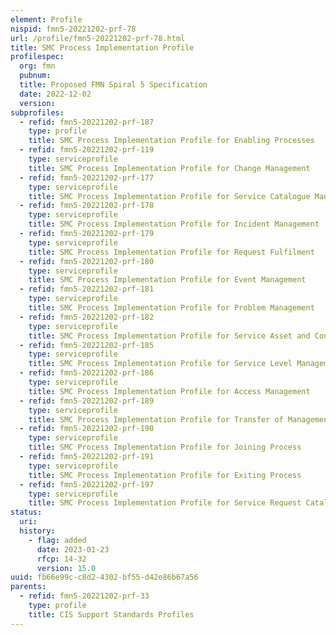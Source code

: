 ```yaml
---
element: Profile
nispid: fmn5-20221202-prf-78
url: /profile/fmn5-20221202-prf-78.html
title: SMC Process Implementation Profile
profilespec:
  org: fmn
  pubnum: 
  title: Proposed FMN Spiral 5 Specification
  date: 2022-12-02
  version: 
subprofiles:
  - refid: fmn5-20221202-prf-187
    type: profile
    title: SMC Process Implementation Profile for Enabling Processes
  - refid: fmn5-20221202-prf-119
    type: serviceprofile
    title: SMC Process Implementation Profile for Change Management
  - refid: fmn5-20221202-prf-177
    type: serviceprofile
    title: SMC Process Implementation Profile for Service Catalogue Management
  - refid: fmn5-20221202-prf-178
    type: serviceprofile
    title: SMC Process Implementation Profile for Incident Management
  - refid: fmn5-20221202-prf-179
    type: serviceprofile
    title: SMC Process Implementation Profile for Request Fulfilment
  - refid: fmn5-20221202-prf-180
    type: serviceprofile
    title: SMC Process Implementation Profile for Event Management
  - refid: fmn5-20221202-prf-181
    type: serviceprofile
    title: SMC Process Implementation Profile for Problem Management
  - refid: fmn5-20221202-prf-182
    type: serviceprofile
    title: SMC Process Implementation Profile for Service Asset and Configuration Management
  - refid: fmn5-20221202-prf-185
    type: serviceprofile
    title: SMC Process Implementation Profile for Service Level Management
  - refid: fmn5-20221202-prf-186
    type: serviceprofile
    title: SMC Process Implementation Profile for Access Management
  - refid: fmn5-20221202-prf-189
    type: serviceprofile
    title: SMC Process Implementation Profile for Transfer of Management Authority
  - refid: fmn5-20221202-prf-190
    type: serviceprofile
    title: SMC Process Implementation Profile for Joining Process
  - refid: fmn5-20221202-prf-191
    type: serviceprofile
    title: SMC Process Implementation Profile for Exiting Process
  - refid: fmn5-20221202-prf-197
    type: serviceprofile
    title: SMC Process Implementation Profile for Service Request Catalogue Management
status:
  uri: 
  history: 
    - flag: added
      date: 2023-01-23
      rfcp: 14-32
      version: 15.0
uuid: fb66e99c-c8d2-4302-bf55-d42e86b67a56
parents:
  - refid: fmn5-20221202-prf-33
    type: profile
    title: CIS Support Standards Profiles
---
```

